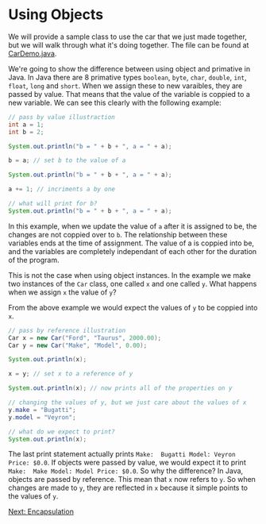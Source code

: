 # Using Objects

We will provide a sample class to use the car that we just made together, but we will walk through what it's doing together. The file can be found at [CarDemo.java](CarDemo.java).

We're going to show the difference between using object and primative in Java. In Java there are 8 primative types `boolean`, `byte`, `char`, `double`, `int`, `float`, `long` and `short`. When we assign these to new varaibles, they are passed by value. That means that the value of the variable is coppied to a new variable. We can see this clearly with the following example:

````java
// pass by value illustraction
int a = 1;
int b = 2;

System.out.println("b = " + b + ", a = " + a);

b = a; // set b to the value of a

System.out.println("b = " + b + ", a = " + a);

a += 1; // incriments a by one

// what will print for b?
System.out.println("b = " + b + ", a = " + a);
````

In this example, when we update the value of `a` after it is assigned to be, the changes are not coppied over to `b`. The relationship between these variables ends at the time of assignment. The value of a is coppied into be, and the variables are completely independant of each other for the duration of the program.

This is not the case when using object instances. In the example we make two instances of the `Car` class, one called `x` and one called `y`. What happens when we assign `x` the value of `y`?

From the above example we would expect the values of `y` to be coppied into `x`.

````java
// pass by reference illustration
Car x = new Car("Ford", "Taurus", 2000.00);
Car y = new Car("Make", "Model", 0.00);

System.out.println(x);

x = y; // set x to a reference of y

System.out.println(x); // now prints all of the properties on y

// changing the values of y, but we just care about the values of x
y.make = "Bugatti";
y.model = "Veyron";

// what do we expect to print?
System.out.println(x);
````

The last print statement actually prints `Make:  Bugatti Model: Veyron Price: $0.0`. If objects were passed by value, we would expect it to print `Make:  Make Model: Model Price: $0.0`. So why the difference? In Java, objects are passed by reference. This mean that `x` now refers to `y`. So when changes are made to `y`, they are reflected in `x` because it simple points to the values of `y`.

[Next: Encapsulation](encapsulation.md)
